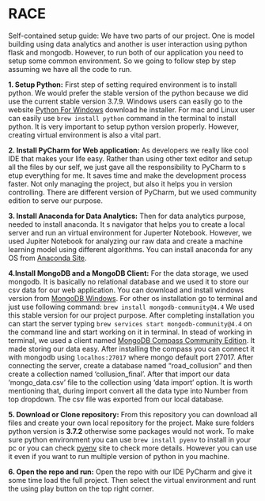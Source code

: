 # RACE
Self-contained setup guide:
We have two parts of our project. One is model building using data analytics and another is user interaction using python flask and mongodb. However, to run both of our application you need to setup some common environment. So we going to follow step by step assuming we have all the code to run.

**1.	Setup Python:** First step of setting required environment is to install python. 
We would prefer the stable version of the python because we did use the current stable version 3.7.9. Windows users can easily go 
to the website [Python For Windows](https://www.python.org/downloads/windows) download he installer. For mac and Linux user 
can easily use `brew install python` command in the terminal to install python. It is very important to setup python version properly. However, creating virtual environment
is also a vital part. 

**2.	Install PyCharm for Web application:** As developers we really like cool 
IDE that makes your life easy. Rather than using other text editor and setup 
all the files by our self, we just gave all the responsibility to PyCharm to s
etup everything for me. It saves time and make the development process faster. 
Not only managing the project, but also it helps you in version controlling. 
There are different version of PyCharm, but we used community edition to serve our purpose.


**3. Install Anaconda for Data Analytics:** Then for data analytics purpose, needed to install anaconda. It s navigator that helps you to create a 
local server and run an virtual environment for Juperter Notebook. However, we used Jupiter Notebook for analyzing our raw data and create a machine learning model
using different algorithms. You can install anaconda for any OS from [Anaconda Site](https://www.anaconda.com/products/individual).


**4.Install MongoDB and a MongoDB Client:** For the data storage, we used mongodb. It is basically no relational database and we used it to store our csv 
data for our web application. You can download and install windows version from [MongoDB Windows]( https://docs.mongodb.com/manual/tutorial/install-mongodb-on-windows/). For other os installation go to terminal and just use following command:
`brew install mongodb-community@4.4`
We used this stable version for our project purpose. After completing installation you can start the server typing ` brew services start mongodb-community@4.4 ` on the command line and start working on it in terminal.
In stead of working in terminal, we used a client named [MongoDB Compass Community Edition]( https://www.mongodb.com/try/download/compass). It made storing our data easy. After installing the compass you can connect it with mongodb using `localhos:27017` where mongo default port 27017. After connecting the server, create a database named “road_collusion” and then create a collection named ‘collusion_final’. After that import our data ‘mongo_data.csv’ file to the collection using ‘data import’ option. It is worth mentioning that, during import convert all the data type into Number from top dropdown. The csv file was exported from our local database.  


**5.	Download or Clone repository:** From this repository you can download all files and create your own local repository for the project. 
Make sure folders python version is **3.7.2** otherwise some packages would not work. To make sure python environment you can use `brew install pyenv` to 
install in your pc or you can check [pyenv]( https://github.com/pyenv/pyenv/wiki) site to check more details. However you can use it even if you want to 
run multiple version of python in you machine. 

**6.	Open the repo and run:** Open the repo with our IDE PyCharm and  give it some time load the full project. 
Then select the virtual environment and runt the using play button on the top right corner. 
